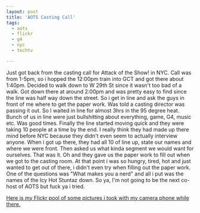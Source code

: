 ```yaml
---
layout: post
title: 'AOTS Casting Call'
tags:
  - aots
  - flickr
  - g4
  - nyc
  - techtv

---
```


Just got back from the casting call for Attack of the Show! in NYC. Call was from 1-5pm, so i hopped the 12:00pm train into GCT and got there about 1:40pm. Decided to walk down to W 29th St since it wasn't too bad of a walk. Got down there at around 2:00pm and was pretty easy to find since the line was half way down the street. So i get in line and ask the guys in front of me where to get the paper work. Was told a casting director was passing it out. So I waited in line for almost 3hrs in the 95 degree heat. Bunch of us in line were just bullshitting about everything, game, G4, music etc. Was good times. Finally the line started moving quick and they were taking 10 people at a time by the end. I really think they had made up there mind before NYC because they didn't even seem to actually interview anyone. When i got up there, they had all 10 of line up, state our names and where we were front. Then asked us what kinda segment we would want for ourselves. That was it. Oh and they gave us the paper work to fill out when we got to the casting room. At that point i was so hungry, tired, hot and just wanted to get out of there, i didn't even try when filling out the paper work. One of the questions was "What makes you a nerd" and all i put was the names of the Icy Hot Stuntaz down. So ya, I'm not going to be the next co-host of AOTS but fuck ya i tried.

<a href="http://www.flickr.com/photos/jadedhalo/sets/769340/">Here is my Flickr pool of some pictures i took with my camera phone while there.</a>

<!-- technorati tags start -->
<!-- technorati tags end -->

